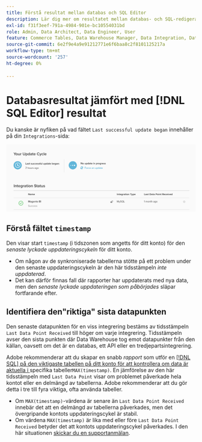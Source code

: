 ```yaml
---
title: Förstå resultat mellan databas och SQL Editor
description: Lär dig mer om resultatet mellan databas- och SQL-redigerare.
exl-id: f31f3eef-791a-4984-901e-bc10554031bd
role: Admin, Data Architect, Data Engineer, User
feature: Commerce Tables, Data Warehouse Manager, Data Integration, Data Import/Export
source-git-commit: 6e2f9e4a9e91212771e6f6baa8c2f8101125217a
workflow-type: tm+mt
source-wordcount: '257'
ht-degree: 0%

---
```


# Databasresultat jämfört med [!DNL SQL Editor] resultat

Du kanske är nyfiken på vad fältet `Last successful update began` innehåller på din `Integrations`-sida:

![Last_success_update.png](../../../assets/Last_successful_update.png)

## Förstå fältet `timestamp`

Den visar start `timestamp` (i tidszonen som angetts för ditt konto) för den _senaste lyckade uppdateringscykeln_ för ditt konto.

- Om någon av de synkroniserade tabellerna stötte på ett problem under den senaste uppdateringscykeln är den här tidsstämpeln *inte uppdaterad*.
- Det kan därför finnas fall där rapporter har uppdaterats med nya data, men den *senaste lyckade uppdateringen som påbörjades* släpar fortfarande efter.

## Identifiera den&quot;riktiga&quot; sista datapunkten

Den senaste datapunkten för en viss integrering bestäms av tidsstämpeln `Last Data Point Received` till höger om varje integrering. Tidsstämpeln avser den sista punkten där Data Warehouse tog emot datapunkter från den källan, oavsett om det är en databas, ett API eller en tredjepartsintegrering.

Adobe rekommenderar att du skapar en snabb *rapport* som utför en [[!DNL SQL]  på den viktigaste tabellen på ditt konto för att kontrollera om data är aktuella i ](../../dev-reports/sql-rpt-bldr.md)specifika tabeller`MAX(timestamp)`. En jämförelse av den här tidsstämpeln med `Last Data Point` visar om problemet påverkade hela kontot eller en delmängd av tabellerna. Adobe rekommenderar att du gör detta i tre till fyra viktiga, ofta använda tabeller.

- Om `MAX(timestamp)`-värdena är senare än `Last Data Point Received` innebär det att en delmängd av tabellerna påverkades, men det övergripande kontots uppdateringscykel är stabil.
- Om värdena `MAX(timestamp)` är lika med eller före `Last Data Point Received` betyder det att kontots uppdateringscykel påverkades. I den här situationen [skickar du en supportanmälan](https://experienceleague.adobe.com/docs/commerce-knowledge-base/kb/troubleshooting/miscellaneous/mbi-service-policies.html?lang=sv-SE).
